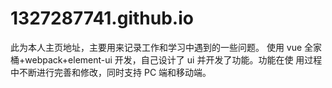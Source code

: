 # 1327287741.github.io
 此为本人主页地址，主要用来记录工作和学习中遇到的一些问题。
 使用 vue 全家桶+webpack+element-ui 开发，自己设计了 ui 并开发了功能。功能在使
 用过程中不断进行完善和修改，同时支持 PC 端和移动端。
